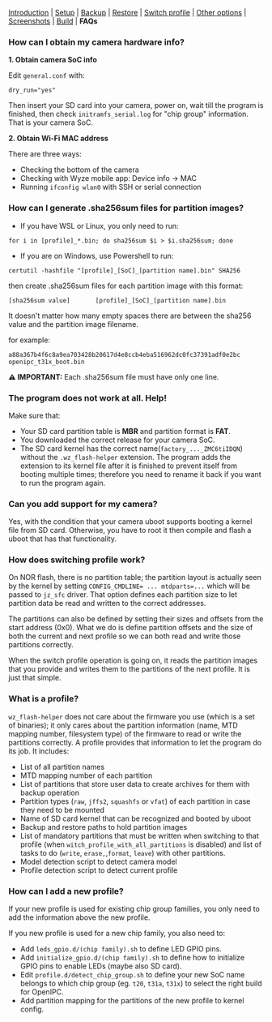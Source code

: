[Introduction](README.md) | [Setup](README_setup.md) | [Backup](README_backup.md) | [Restore](README_restore.md) | [Switch profile](README_switch_profile.md) | [Other options](README_other_options.md) | [Screenshots](README_screenshots.md) | [Build](README_build.md) | **FAQs**


### How can I obtain my camera hardware info?

**1. Obtain camera SoC info**

Edit `general.conf` with:
```
dry_run="yes"
```

Then insert your SD card into your camera, power on, wait till the program is finished, then check `initramfs_serial.log` for "chip group" information. That is your camera SoC.

**2. Obtain Wi-Fi MAC address**

There are three ways:

- Checking the bottom of the camera
- Checking with Wyze mobile app: Device info -> MAC
- Running `ifconfig wlan0` with SSH or serial connection

### How can I generate .sha256sum files for partition images?

- If you have WSL or Linux, you only need to run:
```
for i in [profile]_*.bin; do sha256sum $i > $i.sha256sum; done
```

- If you are on Windows, use Powershell to run:
```
certutil -hashfile "[profile]_[SoC]_[partition name].bin" SHA256
```
then create .sha256sum files for each partition image with this format:
```
[sha256sum value]		[profile]_[SoC]_[partition name].bin
```
It doesn't matter how many empty spaces there are between the sha256 value and the partition image filename.

for example:
```
a88a367b4f6c8a9ea703428b20617d4e8ccb4eba516962dc0fc37391adf0e2bc  openipc_t31x_boot.bin
```

**⚠️ IMPORTANT:** Each .sha256sum file must have only one line.

### The program does not work at all. Help!

Make sure that:
- Your SD card partition table is **MBR** and partition format is **FAT**.
- You downloaded the correct release for your camera SoC.
- The SD card kernel has the correct name(`factory_..._ZMC6tiIDQN`) without the `.wz_flash-helper` extension. The program adds the extension to its kernel file after it is finished to prevent itself from booting multiple times; therefore you need to rename it back if you want to run the program again.

### Can you add support for my camera?

Yes, with the condition that your camera uboot supports booting a kernel file from SD card. Otherwise, you have to root it then compile and flash a uboot that has that functionality.

### How does switching profile work?

On NOR flash, there is no partition table; the partition layout is actually seen by the kernel by setting `CONFIG_CMDLINE= ... mtdparts=...` which will be passed to `jz_sfc` driver. That option defines each partition size to let partition data be read and written to the correct addresses.

The partitions can also be defined by setting their sizes and offsets from the start address (0x0). What we do is define partition offsets and the size of both the current and next profile so we can both read and write those partitions correctly.

When the switch profile operation is going on, it reads the partition images that you provide and writes them to the partitions of the next profile. It is just that simple.

### What is a profile?

`wz_flash-helper` does not care about the firmware you use (which is a set of binaries); it only cares about the partition information (name, MTD mapping number, filesystem type) of the firmware to read or write the partitions correctly. A profile provides that information to let the program do its job. It includes:

- List of all partition names
- MTD mapping number of each partition
- List of partitions that store user data to create archives for them with backup operation
- Partition types (`raw`, `jffs2`, `squashfs` or `vfat`) of each partition in case they need to be mounted
- Name of SD card kernel that can be recognized and booted by uboot
- Backup and restore paths to hold partition images
- List of mandatory partitions that must be written when switching to that profile (when `witch_profile_with_all_partitions` is disabled) and list of tasks to do (`write`, `erase,`,`format`, `leave`) with other partitions.
- Model detection script to detect camera model
- Profile detection script to detect current profile

### How can I add a new profile?

If your new profile is used for existing chip group families, you only need to add the information above the new profile.

If you new profile is used for a new chip family, you also need to:
- Add `leds_gpio.d/(chip family).sh` to define LED GPIO pins.
- Add `initialize_gpio.d/(chip family).sh` to define how to initialize GPIO pins to enable LEDs (maybe also SD card).
- Edit `profile.d/detect_chip_group.sh` to define your new SoC name belongs to which chip group (eg. `t20`, `t31a`, `t31x`) to select the right build for OpenIPC.
- Add partition mapping for the partitions of the new profile to kernel config.
